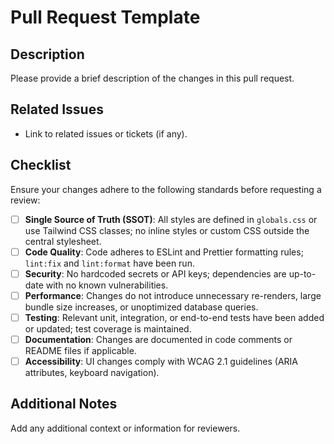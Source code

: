 # Pull Request Template

## Description

Please provide a brief description of the changes in this pull request.

## Related Issues

- Link to related issues or tickets (if any).

## Checklist

Ensure your changes adhere to the following standards before requesting a review:

- [ ] **Single Source of Truth (SSOT)**: All styles are defined in `globals.css` or use Tailwind CSS classes; no inline styles or custom CSS outside the central stylesheet.
- [ ] **Code Quality**: Code adheres to ESLint and Prettier formatting rules; `lint:fix` and `lint:format` have been run.
- [ ] **Security**: No hardcoded secrets or API keys; dependencies are up-to-date with no known vulnerabilities.
- [ ] **Performance**: Changes do not introduce unnecessary re-renders, large bundle size increases, or unoptimized database queries.
- [ ] **Testing**: Relevant unit, integration, or end-to-end tests have been added or updated; test coverage is maintained.
- [ ] **Documentation**: Changes are documented in code comments or README files if applicable.
- [ ] **Accessibility**: UI changes comply with WCAG 2.1 guidelines (ARIA attributes, keyboard navigation).

## Additional Notes

Add any additional context or information for reviewers.
